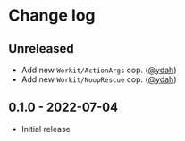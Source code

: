 # Change log

## Unreleased

- Add new `Workit/ActionArgs` cop. ([@ydah])
- Add new `Workit/NoopRescue` cop. ([@ydah])

## 0.1.0 - 2022-07-04

- Initial release

<!-- Contributors -->

[@ydah]: https://github.com/ydah
